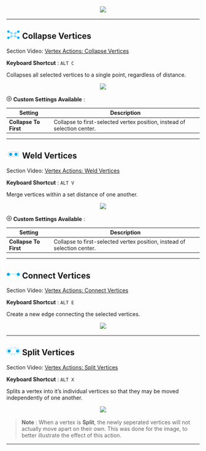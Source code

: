 <div style="text-align:center">
<img src="../../images/Toolbar_VertexActions.png">
</div>

---

<a id="collapse"></a>
## ![Collapse Vertices Icon](../images/icons/Vert_Collapse.png "Collapse Vertices Icon") Collapse Vertices

<div class="video-link">
Section Video: <a href="https://youtu.be/l9pQWme7wrY?list=PLrJfHfcFkLM-b6_N-musBp4MFaEnxpF6y">Vertex Actions: Collapse Vertices</a>
</div>

**Keyboard Shortcut** : `ALT C`

Collapses all selected vertices to a single point, regardless of distance.

<div style="text-align:center">
<img src="../../images/CollapseVerts_Example.png">
</div>

![Options Icon](../images/icons/Options.png) **Custom Settings Available** :

Setting | Description
--- | ---
**Collapse To First** | Collapse to first-selected vertex position, instead of selection center.

---

## ![Weld Vertices Icon](../images/icons/Vert_Weld.png "Weld Vertices Icon") Weld Vertices

<div class="video-link">
Section Video: <a href="https://youtu.be/MaVDYQmT5Yg?list=PLrJfHfcFkLM-b6_N-musBp4MFaEnxpF6y">Vertex Actions: Weld Vertices</a>
</div>

**Keyboard Shortcut** : `ALT V`

Merge vertices within a set distance of one another.

<div style="text-align:center">
<img src="../../images/WeldVerts_Example.png">
</div>

![Options Icon](../images/icons/Options.png) **Custom Settings Available** :

Setting | Description
--- | ---
**Collapse To First** | Collapse to first-selected vertex position, instead of selection center.

---

## ![Connect Vertices Icon](../images/icons/Vert_Connect.png "Connect Vertices Icon") Connect Vertices

<div class="video-link">
Section Video: <a href="https://youtu.be/3wcSPqZy6Oc?list=PLrJfHfcFkLM-b6_N-musBp4MFaEnxpF6y">Vertex Actions: Connect Vertices</a>
</div>

**Keyboard Shortcut** : `ALT E`

Create a new edge connecting the selected vertices.

<div style="text-align:center">
<img src="../../images/ConnectVerts_Example.png">
</div>

---

## ![Split Vertices Icon](../images/icons/Vert_Split.png "Split Vertices Icon") Split Vertices

<div class="video-link">
Section Video: <a href="https://youtu.be/90_q4haZDZo?list=PLrJfHfcFkLM-b6_N-musBp4MFaEnxpF6y">Vertex Actions: Split Vertices</a>
</div>

**Keyboard Shortcut** : `ALT X`

Splits a vertex into it’s individual vertices so that they may be moved independently of one another.

<div style="text-align:center">
<img src="../../images/SplitVerts_Example.png">
</div>

>**Note** : When a vertex is **Split**, the newly seperated vertices will not actually move apart on their own. This was done for the image, to better illustrate the effect of this action.


---

